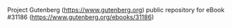 Project Gutenberg (https://www.gutenberg.org) public repository for eBook #31186 (https://www.gutenberg.org/ebooks/31186)
